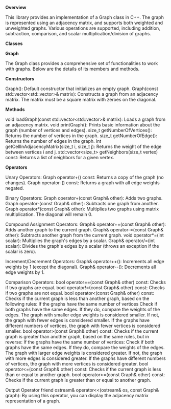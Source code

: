 **Overview**

This library provides an implementation of a Graph class in C++. The graph is represented using an adjacency matrix, and supports both weighted and unweighted graphs. Various operations are supported, including addition, subtraction, comparison, and scalar multiplication/division of graphs.

**Classes**

**Graph**

The Graph class provides a comprehensive set of functionalities to work with graphs. Below are the details of its members and methods.

**Constructors**

Graph(): Default constructor that initializes an empty graph.
Graph(const std::vector<std::vector<int>>& matrix): Constructs a graph from an adjacency matrix. The matrix must be a square matrix with zeroes on the diagonal.

**Methods**

void loadGraph(const std::vector<std::vector<int>>& matrix): Loads a graph from an adjacency matrix.
void printGraph(): Prints basic information about the graph (number of vertices and edges).
size_t getNumberOfVertices(): Returns the number of vertices in the graph.
size_t getNumberOfEdge(): Returns the number of edges in the graph.
int getCellInAdjacencyMatrix(size_t i, size_t j): Returns the weight of the edge between vertices i and j.
std::vector<size_t> getNeighbors(size_t vertex) const: Returns a list of neighbors for a given vertex.

**Operators**

Unary Operators:
Graph operator+() const: Returns a copy of the graph (no changes).
Graph operator-() const: Returns a graph with all edge weights negated.

Binary Operators:
Graph operator+(const Graph& other): Adds two graphs.
Graph operator-(const Graph& other): Subtracts one graph from another.
Graph operator*(const Graph& other): Multiplies two graphs using matrix multiplication. The diagonal will remain 0.

Compound Assignment Operators:
Graph& operator+=(const Graph& other): Adds another graph to the current graph.
Graph& operator-=(const Graph& other): Subtracts another graph from the current graph.
void operator*=(int scalar): Multiplies the graph's edges by a scalar.
Graph& operator/=(int scalar): Divides the graph's edges by a scalar (throws an exception if the scalar is zero).

Increment/Decrement Operators:
Graph& operator++(): Increments all edge weights by 1 (except the diagonal).
Graph& operator--(): Decrements all edge weights by 1.

Comparison Operators:
bool operator==(const Graph& other) const: Checks if two graphs are equal.
bool operator!=(const Graph& other) const: Checks if two graphs are not equal.
bool operator<(const Graph& other) const: Checks if the current graph is less than another graph, based on the following rules: 
If the graphs have the same number of vertices Check if both graphs have the same edges.
If they do, compare the weights of the edges. The graph with smaller edge weights is considered smaller.
If not, the graph with fewer edges is considered smaller.
If the graphs have different numbers of vertices, the graph with fewer vertices is considered smaller.
bool operator>(const Graph& other) const: Checks if the current graph is greater than another graph, based on the same rules, but in reverse:
If the graphs have the same number of vertices:
Check if both graphs have the same edges.
If they do, compare the weights of the edges. The graph with larger edge weights is considered greater.
If not, the graph with more edges is considered greater.
If the graphs have different numbers of vertices, the graph with more vertices is considered greater.
bool operator<=(const Graph& other) const: Checks if the current graph is less than or equal to another graph.
bool operator>=(const Graph& other) const: Checks if the current graph is greater than or equal to another graph.

Output Operator
friend ostream& operator<<(ostream& os, const Graph& graph): By using this operator, you can display the adjacency matrix representation of a graph.
